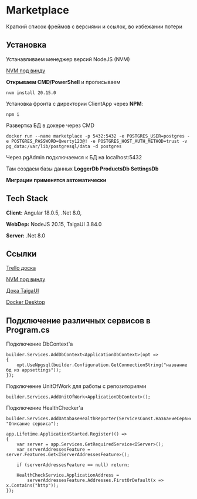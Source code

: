 
# Marketplace

Краткий список фреймов с версиями и ссылок, во избежании потери


## Установка

Устанавливаем менеджер версий NodeJS (NVM)

[NVM под винду](https://github.com/coreybutler/nvm-windows/releases/download/1.1.12/nvm-setup.exe)

**Открываем CMD/PowerShell** и прописываем 
```
nvm install 20.15.0
```

Установка фронта с директории ClientApp через **NPM**:

```
npm i
```

Развертка БД в докере через CMD

```
docker run --name marketplace -p 5432:5432 -e POSTGRES_USER=postgres -e POSTGRES_PASSWORD=Qwerty123@! -e POSTGRES_HOST_AUTH_METHOD=trust -v pg_data:/var/lib/postgresql/data -d postgres
```

Через pgAdmin подключаемся к БД на localhost:5432

Там создаем базы данных **LoggerDb  ProductsDb SettingsDb**

**Миграции применятся автоматически**    
## Tech Stack

**Client:** Angular 18.0.5, .Net 8.0,

**WebDep:** NodeJS 20.15, TaigaUI 3.84.0

**Server:** .Net 8.0


## Ссылки

[Trello доска](https://trello.com/invite/b/oxx5FA0R/ATTIc19c3499bcf48de8f1a71221c7d6da9345C20AD0/marketplace)

[NVM под винду](https://github.com/coreybutler/nvm-windows/releases/download/1.1.12/nvm-setup.exe)

[Дока TaigaUI](https://taiga-ui.dev/getting-started)

[Docker Desktop](https://www.docker.com/products/docker-desktop)


## Подключение различных сервисов в Program.cs
Подключение DbContext'a
```
builder.Services.AddDbContext<ApplicationDbContext>(opt =>
{
    opt.UseNpgsql(builder.Configuration.GetConnectionString("название бд из appsettings"));
});
```

Подключение UnitOfWork для работы с репозиториями
``` 
builder.Services.AddUnitOfWork<ApplicationDbContext>();
```

Подключение HealthChecker'a
``` 
builder.Services.AddDatabaseHealthReporter(ServicesConst.НазваниеСервиса, "Описание сервиса");
```

``` 
app.Lifetime.ApplicationStarted.Register(() =>
{
    var server = app.Services.GetRequiredService<IServer>();
    var serverAddressesFeature = server.Features.Get<IServerAddressesFeature>();

    if (serverAddressesFeature == null) return;

    HealthCheckService.ApplicationAddress =
        serverAddressesFeature.Addresses.FirstOrDefault(x => x.Contains("http"));
});
```
